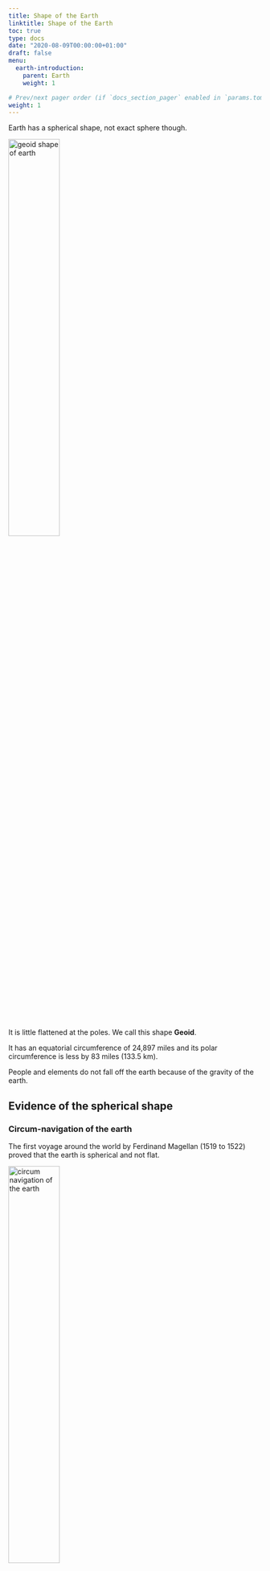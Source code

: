 ```yaml
---
title: Shape of the Earth
linktitle: Shape of the Earth
toc: true
type: docs
date: "2020-08-09T00:00:00+01:00"
draft: false
menu:
  earth-introduction:
    parent: Earth
    weight: 1

# Prev/next pager order (if `docs_section_pager` enabled in `params.toml`)
weight: 1
---
```


Earth has a spherical shape, not exact sphere though. 

<img src="../../../media/earth/geoid.gif" alt="geoid shape of earth" style="width:45%;height:45%;">

It is little flattened at the poles. We call this shape <strong>Geoid</strong>.

It has an equatorial circumference of 24,897 miles and its polar circumference is less by 83 miles (133.5 km). 

People and elements do not fall off the earth because of the gravity of the earth. 

## Evidence of the spherical shape

### Circum-navigation of the earth

The first voyage around the world by Ferdinand Magellan (1519 to 1522) proved that the earth is spherical and not flat. 

<img src="../../../media/earth/circum-navigation-of-the-earth.png" alt="circum navigation of the earth" style="width:45%;height:45%;">

### Ship’s Visibility

When a ship appears over the distant horizon, the top of the mast is seen first before the hull. 

<img src="../../../media/earth/ships-visibility.jpg" alt="Ship's visibility" style="width:63%;height:63%;">

<img src="../../../media/earth/line-of-sight.png" alt="Line of sight" style="width:90%;height:90%;">

### Sunrise and sunset

The sun rises and sets at different times in different places. 

As the earth rotates from west to east, places in the east see the  sun earlier than those in the west. 

If the earth were flat, the whole world would have sunrise and sunset at the same time. 

### Lunar eclipse shadow

The shadow cast by the earth on the moon during the lunar eclipse is always circular. 

<img src="../../../media/earth/lunar-eclipse-shadow.gif" alt="lunar eclipse shadow" style="width:63%;height:63%;">

### Other Planetary bodies 

Almost all planetary bodies are spherical. 
Earth cannot be the only exception.

### Aerial photographs

Pictures taken from high altitudes and satellites clearly show that the earth is spherical.  

### Earth seen from Space

The strongest proof of the fact that the Earth is spherical.

